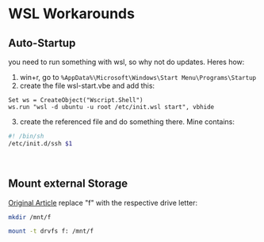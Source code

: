 
# WSL Workarounds

## Auto-Startup
you need to run something with wsl, so why not do updates. Heres how:

1. win+r, go to ```%AppData%\Microsoft\Windows\Start Menu\Programs\Startup```
2. create the file wsl-start.vbe and add this:
```vbs
Set ws = CreateObject("Wscript.Shell")
ws.run "wsl -d ubuntu -u root /etc/init.wsl start", vbhide
```
3. create the referenced file and do something there. Mine contains:
```sh
#! /bin/sh
/etc/init.d/ssh $1
```

<br>

## Mount external Storage
[Original Article](https://www.scivision.dev/mount-usb-drives-windows-subsystem-for-linux/)
replace "f" with the respective drive letter:

```sh
mkdir /mnt/f

mount -t drvfs f: /mnt/f
```

